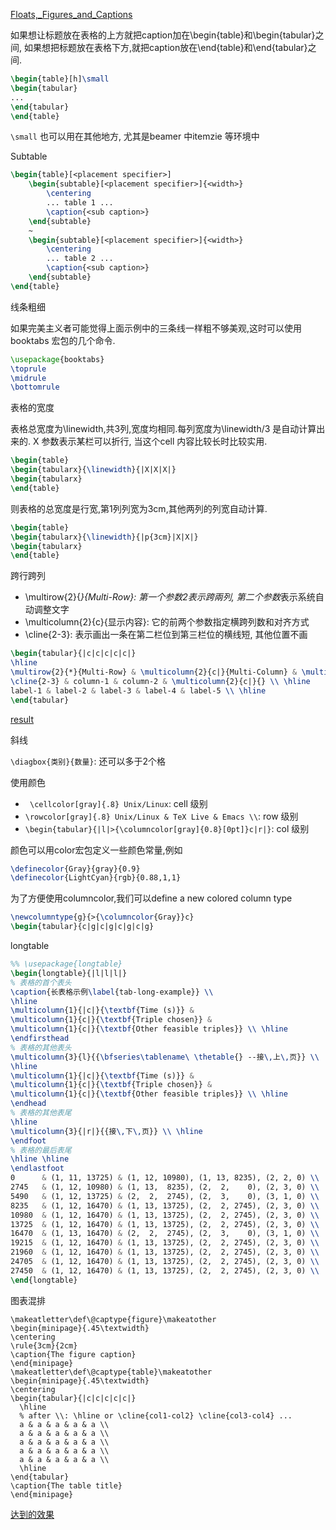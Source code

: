 [Floats,_Figures_and_Captions](http://en.wikibooks.org/wiki/LaTeX/Floats,_Figures_and_Captions)

如果想让标题放在表格的上方就把caption加在\begin{table}和\begin{tabular}之间,
如果想把标题放在表格下方,就把caption放在\end{table}和\end{tabular}之间.

```latex
\begin{table}[h]\small
\begin{tabular}
...
\end{tabular}
\end{table}
```
`\small` 也可以用在其他地方, 尤其是beamer 中itemzie 等环境中

Subtable
```latex
\begin{table}[<placement specifier>]
    \begin{subtable}[<placement specifier>]{<width>}
        \centering
        ... table 1 ...
        \caption{<sub caption>}
    \end{subtable}
    ~
    \begin{subtable}[<placement specifier>]{<width>}
        \centering
        ... table 2 ...
        \caption{<sub caption>}
    \end{subtable}
\end{table}
```

线条粗细

如果完美主义者可能觉得上面示例中的三条线一样粗不够美观,这时可以使用booktabs 宏包的几个命令.
```latex
\usepackage{booktabs}
\toprule
\midrule
\bottomrule
```

表格的宽度

表格总宽度为\linewidth,共3列,宽度均相同.每列宽度为\linewidth/3 是自动计算出来的.
X 参数表示某栏可以折行, 当这个cell 内容比较长时比较实用.
```latex
\begin{table}
\begin{tabularx}{\linewidth}{|X|X|X|}
\begin{tabularx}
\end{table}
```
则表格的总宽度是行宽,第1列列宽为3cm,其他两列的列宽自动计算.
```latex
\begin{table}
\begin{tabularx}{\linewidth}{|p{3cm}|X|X|}
\begin{tabularx}
\end{table}
```

跨行跨列

- \multirow{2}{*}{Multi-Row}: 第一个参数2表示跨兩列, 第二个参数*表示系统自动调整文字
- \multicolumn{2}{c}{显示内容}: 它的前两个参数指定横跨列数和对齐方式
- \cline{2-3}: 表示画出一条在第二栏位到第三栏位的横线短, 其他位置不画

```latex
\begin{tabular}{|c|c|c|c|c|}
\hline
\multirow{2}{*}{Multi-Row} & \multicolumn{2}{c|}{Multi-Column} & \multicolumn{2}{c|}{\multirow{2}{*}{Multi-Row and Col}} \\
\cline{2-3} & column-1 & column-2 & \multicolumn{2}{c|}{} \\ \hline
label-1 & label-2 & label-3 & label-4 & label-5 \\ \hline
\end{tabular}
```
[result]()

斜线

`\diagbox{类别}{数量}`: 还可以多于2个格

使用颜色

- ` \cellcolor[gray]{.8} Unix/Linux`: cell 级别
- `\rowcolor[gray]{.8} Unix/Linux & TeX Live & Emacs \\`: row 级别
- `\begin{tabular}{|l|>{\columncolor[gray]{0.8}[0pt]}c|r|}`: col 级别

颜色可以用color宏包定义一些颜色常量,例如
```latex
\definecolor{Gray}{gray}{0.9}
\definecolor{LightCyan}{rgb}{0.88,1,1}
```
为了方便使用columncolor,我们可以define a new colored column type
```latex
\newcolumntype{g}{>{\columncolor{Gray}}c}
\begin{tabular}{c|g|c|g|c|g|c|g}
```

longtable
```latex
%% \usepackage{longtable}
\begin{longtable}{|l|l|l|}
% 表格的首个表头
\caption{长表格示例\label{tab-long-example}} \\
\hline
\multicolumn{1}{|c|}{\textbf{Time (s)}} &
\multicolumn{1}{c|}{\textbf{Triple chosen}} &
\multicolumn{1}{c|}{\textbf{Other feasible triples}} \\ \hline
\endfirsthead
% 表格的其他表头
\multicolumn{3}{l}{{\bfseries\tablename\ \thetable{} --接\,上\,页}} \\
\hline
\multicolumn{1}{|c|}{\textbf{Time (s)}} &
\multicolumn{1}{c|}{\textbf{Triple chosen}} &
\multicolumn{1}{c|}{\textbf{Other feasible triples}} \\ \hline
\endhead
% 表格的其他表尾
\hline
\multicolumn{3}{|r|}{{接\,下\,页}} \\ \hline
\endfoot
% 表格的最后表尾
\hline \hline
\endlastfoot
0      & (1, 11, 13725) & (1, 12, 10980), (1, 13, 8235), (2, 2, 0) \\
2745   & (1, 12, 10980) & (1, 13,  8235), (2,  2,    0), (2, 3, 0) \\
5490   & (1, 12, 13725) & (2,  2,  2745), (2,  3,    0), (3, 1, 0) \\
8235   & (1, 12, 16470) & (1, 13, 13725), (2,  2, 2745), (2, 3, 0) \\
10980  & (1, 12, 16470) & (1, 13, 13725), (2,  2, 2745), (2, 3, 0) \\
13725  & (1, 12, 16470) & (1, 13, 13725), (2,  2, 2745), (2, 3, 0) \\
16470  & (1, 13, 16470) & (2,  2,  2745), (2,  3,    0), (3, 1, 0) \\
19215  & (1, 12, 16470) & (1, 13, 13725), (2,  2, 2745), (2, 3, 0) \\
21960  & (1, 12, 16470) & (1, 13, 13725), (2,  2, 2745), (2, 3, 0) \\
24705  & (1, 12, 16470) & (1, 13, 13725), (2,  2, 2745), (2, 3, 0) \\
27450  & (1, 12, 16470) & (1, 13, 13725), (2,  2, 2745), (2, 3, 0) \\
\end{longtable}
```

图表混排
```
\makeatletter\def\@captype{figure}\makeatother
\begin{minipage}{.45\textwidth}
\centering
\rule{3cm}{2cm}
\caption{The figure caption}
\end{minipage}
\makeatletter\def\@captype{table}\makeatother
\begin{minipage}{.45\textwidth}
\centering
\begin{tabular}{|c|c|c|c|c|}
  \hline
  % after \\: \hline or \cline{col1-col2} \cline{col3-col4} ...
  a & a & a & a & a \\
  a & a & a & a & a \\
  a & a & a & a & a \\
  a & a & a & a & a \\
  a & a & a & a & a \\
  \hline
\end{tabular}
\caption{The table title}
\end{minipage}
```
[达到的效果](http://photo.blog.sina.com.cn/list/blogpic.php?pid=5e16f1774ae896b1696df&bid=5e16f1770102dxz2&uid=1578561911)

